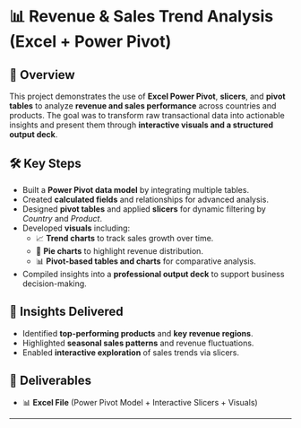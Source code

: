 # 📊 Revenue & Sales Trend Analysis (Excel + Power Pivot)

## 📌 Overview  
This project demonstrates the use of **Excel Power Pivot**, **slicers**, and **pivot tables** to analyze **revenue and sales performance** across countries and products. The goal was to transform raw transactional data into actionable insights and present them through **interactive visuals and a structured output deck**.  

## 🛠️ Key Steps  
- Built a **Power Pivot data model** by integrating multiple tables.  
- Created **calculated fields** and relationships for advanced analysis.  
- Designed **pivot tables** and applied **slicers** for dynamic filtering by *Country* and *Product*.  
- Developed **visuals** including:  
  - 📈 **Trend charts** to track sales growth over time.  
  - 🥧 **Pie charts** to highlight revenue distribution.  
  - 📊 **Pivot-based tables and charts** for comparative analysis.  
- Compiled insights into a **professional output deck** to support business decision-making.  

## 🎯 Insights Delivered  
- Identified **top-performing products** and **key revenue regions**.  
- Highlighted **seasonal sales patterns** and revenue fluctuations.  
- Enabled **interactive exploration** of sales trends via slicers.  

## 📎 Deliverables  
- 📊 **Excel File** (Power Pivot Model + Interactive Slicers + Visuals)  


---
